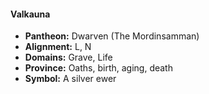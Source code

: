 #### Valkauna
- **Pantheon:** Dwarven (The Mordinsamman)
- **Alignment:** L, N
- **Domains:** Grave, Life
- **Province:** Oaths, birth, aging, death
- **Symbol:** A silver ewer